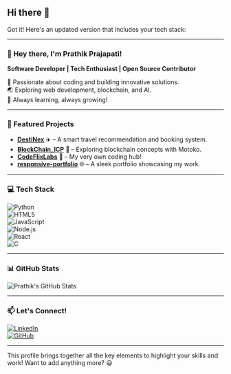 ## Hi there 👋

Got it! Here's an updated version that includes your tech stack:

---

### 👋 Hey there, I'm Prathik Prajapati!  
**Software Developer | Tech Enthusiast | Open Source Contributor**  

🚀 Passionate about coding and building innovative solutions.  
🌏 Exploring web development, blockchain, and AI.  
🎯 Always learning, always growing!  

---

### 📌 Featured Projects  
- **[DestiNex](https://github.com/prathikprajapati/DestiNex)** ✈️ – A smart travel recommendation and booking system.  
- **[BlockChain_ICP](https://github.com/prathikprajapati/BlockChain_ICP)** 🔗 – Exploring blockchain concepts with Motoko.  
- **[CodeFlixLabs](https://codeflixlabs.com)** 🎥 – My very own coding hub!  
- **[responsive-portfolio](https://github.com/prathikprajapati/responsive-portfolio)** 🌐 – A sleek portfolio showcasing my work.  

---

### 💻 Tech Stack  
![Python](https://img.shields.io/badge/Python-blue?style=for-the-badge&logo=python)  
![HTML5](https://img.shields.io/badge/HTML5-orange?style=for-the-badge&logo=html5)  
![JavaScript](https://img.shields.io/badge/JavaScript-yellow?style=for-the-badge&logo=javascript)  
![Node.js](https://img.shields.io/badge/Node.js-green?style=for-the-badge&logo=node.js)  
![React](https://img.shields.io/badge/React-blue?style=for-the-badge&logo=react)  
![C](https://img.shields.io/badge/C-grey?style=for-the-badge&logo=c)  

---

### 📊 GitHub Stats  
![Prathik's GitHub Stats](https://github-readme-stats.vercel.app/api?username=prathikprajapati&show_icons=true&theme=radical)  

---

### 📫 Let's Connect!  
[![LinkedIn](https://img.shields.io/badge/LinkedIn-blue?style=flat&logo=linkedin)](https://www.linkedin.com/in/prathik-prajapati/)  
[![GitHub](https://img.shields.io/badge/GitHub-black?style=flat&logo=github)](https://github.com/prathikprajapati)  

---

This profile brings together all the key elements to highlight your skills and work! Want to add anything more? 😃
